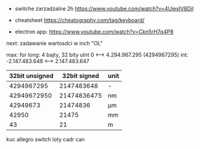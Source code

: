 - switche zarzadzalne 2h https://www.youtube.com/watch?v=4UiesIV8DjI
- cheatsheet https://cheatography.com/tag/keyboard/

- electron app: https://www.youtube.com/watch?v=Ckn5rH7q4P8


next: zadawanie wartosdci w inch
"OL"

max: for long: 4 bajty, 32 bity
uInt 0 <--> 4.294.967.295 (4294967295)
int: -2.147.483.648 <--> 2.147.483.647

| 32bit unsigned | 32bit signed | unit |
|----------------|--------------|------|
| 4294967295     | 2147483648   | -    |
| 42949672950    | 21474836475  | nm   |
| 42949673       | 21474836     | µm   |
| 42950          | 21475        | mm   |
| 43             | 21           | m    |


kuc
allegro
switch
loty
cadr can